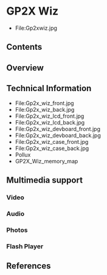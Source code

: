 # GP2X Wiz
* File:Gp2xwiz.jpg
## Contents
## Overview
## Technical Information
* File:Gp2x_wiz_front.jpg
* File:Gp2x_wiz_back.jpg
* File:Gp2x_wiz_lcd_front.jpg
* File:Gp2x_wiz_lcd_back.jpg
* File:Gp2x_wiz_devboard_front.jpg
* File:Gp2x_wiz_devboard_back.jpg
* File:Gp2x_wiz_case_front.jpg
* File:Gp2x_wiz_case_back.jpg
* Pollux
* GP2X_Wiz_memory_map
## Multimedia support
### Video
### Audio
### Photos
### Flash Player
## References
